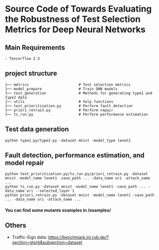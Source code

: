 # Source Code of Towards Evaluating the Robustness of Test Selection Metrics for Deep Neural Networks



## Main Requirements
    - Tensorflow 2.3


## project structure
```
├── metrics                       # Test selection metrics
├── model_prepare                 # Train DNN models          
├── test_generation               # Methods for generating type1 and type2 data
├── utils                         # help functions
├── test_prioritization.py        # Perform fault detection
├── priori_retrain.py             # Perform repair
├── ts_run.py                     # Perform performance estimation
```

## Test data generation
```
python type1.py/type2.py -dataset mnist -model_type lenet1
```

## Fault detection, performance estimation, and model repair

```
python test_prioritization.py/ts_run.py/priori_retrain.py -dataset mnist -model_name lenet1 -save_path ... -data_name ori -attack_name ...
python ts_run.py -dataset mnist -model_name lenet1 -save_path ... -data_name ori --selected_layer 1
python priori_retrain.py -dataset mnist -model_name lenet1 -save_path ... -data_name ori -attack_name ...
```

#### You can find some mutants examples in /examples/

## Others
- Traffic-Sign data: https://benchmark.ini.rub.de/?section=gtsrb&subsection=dataset
